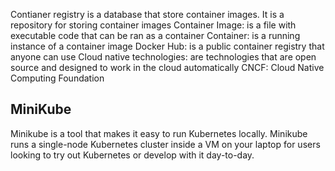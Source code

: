 Contianer registry is a database that store container images. It is a repository for storing container images
Container Image: is a file with executable code that can be ran as a container
Container: is a running instance of a container image
Docker Hub: is a public container registry that anyone can use
Cloud native technologies: are technologies that are open source and designed to work in the cloud automatically
CNCF: Cloud Native Computing Foundation

## MiniKube
Minikube is a tool that makes it easy to run Kubernetes locally. Minikube runs a single-node Kubernetes cluster inside a VM on your laptop for users looking to try out Kubernetes or develop with it day-to-day.